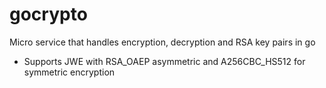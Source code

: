 # gocrypto
Micro service that handles encryption, decryption and RSA key pairs in go

- Supports JWE with RSA_OAEP asymmetric and A256CBC_HS512 for symmetric encryption